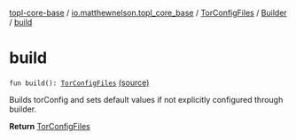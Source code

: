 [topl-core-base](../../../index.md) / [io.matthewnelson.topl_core_base](../../index.md) / [TorConfigFiles](../index.md) / [Builder](index.md) / [build](./build.md)

# build

`fun build(): `[`TorConfigFiles`](../index.md) [(source)](https://github.com/05nelsonm/TorOnionProxyLibrary-Android/blob/master/topl-core-base/src/main/java/io/matthewnelson/topl_core_base/TorConfigFiles.kt#L388)

Builds torConfig and sets default values if not explicitly configured through builder.

**Return**
[TorConfigFiles](../index.md)

